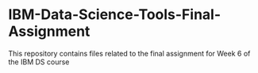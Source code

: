 # IBM-Data-Science-Tools-Final-Assignment
This repository contains files related to the final assignment for Week 6 of the IBM DS course
